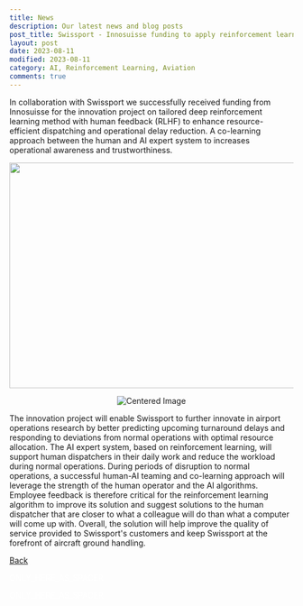 ```yaml
---
title: News
description: Our latest news and blog posts
post_title: Swissport - Innosuisse funding to apply reinforcement learning with human feedback to staff dispatching
layout: post
date: 2023-08-11
modified: 2023-08-11
category: AI, Reinforcement Learning, Aviation
comments: true
---
```


In collaboration with Swissport we successfully received funding from Innosuisse for the innovation project on tailored deep reinforcement learning method with human feedback (RLHF) to enhance resource-efficient dispatching and operational delay reduction. A co-learning approach between the human and AI expert system to increases operational awareness and trustworthiness.
<!-- more -->

<centre><img src="https://isandaiinaviation.github.io/pictures/zhaw_swissport_project_blog.png" class="centre" height="400" width="610" ></centre>

<div style="text-align:center;">
    <img src="https://isandaiinaviation.github.io/pictures/zhaw_swissport_project_blog.png" alt="Centered Image" style="max-width: 60%; height: auto;">
</div>

The innovation project will enable Swissport to further innovate in airport operations research by better predicting upcoming turnaround delays and responding to deviations from normal operations with optimal resource allocation. The AI expert system, based on reinforcement learning, will support human dispatchers in their daily work and reduce the workload during normal operations. During periods of disruption to normal operations, a successful human-AI teaming and co-learning approach will leverage the strength of the human operator and the AI algorithms. Employee feedback is therefore critical for the reinforcement learning algorithm to improve its solution and suggest solutions to the human dispatcher that are closer to what a colleague will do than what a computer will come up with. Overall, the solution will help improve the quality of service provided to Swissport's customers and keep Swissport at the forefront of aircraft ground handling.


[Back](https://isandaiinaviation.github.io/pages/news.html)

<!--The code below is only used as spacer-->
<html>
  <p style="color:white;">ONLY_HERE_AS_SPACER</p>
</html>
<!--The code below is only used as spacer-->
<html>
  <p style="color:white;">ONLY_HERE_AS_SPACER</p>
</html>